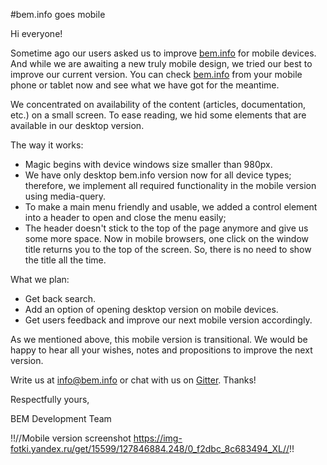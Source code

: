 #bem.info goes mobile

Hi everyone!

Sometime ago our users asked us to improve [bem.info](https://bem.info) for mobile devices. And while we are awaiting a new truly mobile design, we tried our best to improve our current version. You can check [bem.info](https://bem.info) from your mobile phone or tablet now and see what we have got for the meantime. 

We concentrated on availability of the content (articles, documentation, etc.) on a small screen. To ease reading, we hid some elements that are available in our desktop version.

The way it works:
  * Magic begins with device windows size smaller than 980px.
  * We have only desktop bem.info version now for all device types; therefore, we implement all required functionality in the mobile version using media-query.
  * To make a main menu friendly and usable, we added a control element into a header to open and close the menu easily;
  * The header doesn't stick to the top of the page anymore and give us some more space. Now in mobile browsers, one click on the window title returns you to the top of the screen. So, there is no need to show the title all the time.

What we plan:
  * Get back search.
  * Add an option of opening desktop version on mobile devices.
  * Get users feedback and improve our next mobile version accordingly.

As we mentioned above, this mobile version is transitional. We would be happy to hear all your wishes, notes and propositions to improve the next version.

Write us at [info@bem.info](mailto:info@bem.info) or chat with us on [Gitter](https://gitter.im/bem/talk). Thanks!

Respectfully yours,

BEM Development Team

!!//Mobile version screenshot https://img-fotki.yandex.ru/get/15599/127846884.248/0_f2dbc_8c683494_XL//!!

